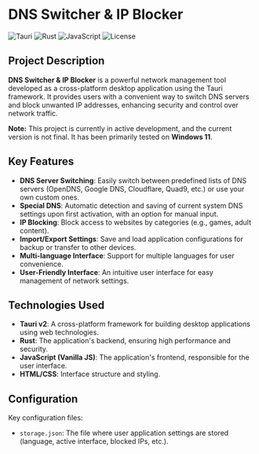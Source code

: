 # DNS Switcher & IP Blocker

![Tauri](https://img.shields.io/badge/Tauri-v2-blue?style=for-the-badge&logo=tauri)
![Rust](https://img.shields.io/badge/Rust-latest-orange?style=for-the-badge&logo=rust)
![JavaScript](https://img.shields.io/badge/JavaScript-ES6%2B-yellow?style=for-the-badge&logo=javascript)
![License](https://img.shields.io/badge/License-GPL--3.0-green?style=for-the-badge)

## Project Description

**DNS Switcher & IP Blocker** is a powerful network management tool developed as a cross-platform desktop application using the Tauri framework. It provides users with a convenient way to switch DNS servers and block unwanted IP addresses, enhancing security and control over network traffic.

**Note:** This project is currently in active development, and the current version is not final. It has been primarily tested on **Windows 11**.

## Key Features

*   **DNS Server Switching**: Easily switch between predefined lists of DNS servers (OpenDNS, Google DNS, Cloudflare, Quad9, etc.) or use your own custom ones.
*   **Special DNS**: Automatic detection and saving of current system DNS settings upon first activation, with an option for manual input.
*   **IP Blocking**: Block access to websites by categories (e.g., games, adult content).
*   **Import/Export Settings**: Save and load application configurations for backup or transfer to other devices.
*   **Multi-language Interface**: Support for multiple languages for user convenience.
*   **User-Friendly Interface**: An intuitive user interface for easy management of network settings.

## Technologies Used

*   **Tauri v2**: A cross-platform framework for building desktop applications using web technologies.
*   **Rust**: The application's backend, ensuring high performance and security.
*   **JavaScript (Vanilla JS)**: The application's frontend, responsible for the user interface.
*   **HTML/CSS**: Interface structure and styling.

## Configuration

Key configuration files:

*   `storage.json`: The file where user application settings are stored (language, active interface, blocked IPs, etc.).